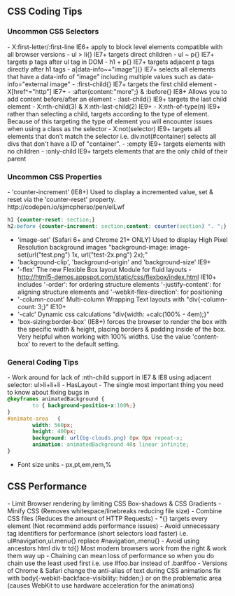 <h2>CSS Coding Tips</h2>

<h3>Uncommon CSS Selectors</h3>
 - X:first-letter/:first-line IE6+ apply to block level elements compatible with all browser versions
 - ul > li{} IE7+ targets direct children
 - ul ~ p{} IE7+ targets p tags after ul tag in DOM
 - h1 + p{} IE7+ targets adjacent p tags directly after h1 tags
 - a[data-info~="image"]{} IE7+ selects all elements that have a data-info of “image” including multiple values such as  data-info="external image"
 - :first-child{} IE7+ targets the first child element
 - X[href^="http"] IE7+
 - :after{content:"more";} & :before{} IE8+ Allows you to add content before/after an element
 - :last-child{} IE9+ targets the last child element
 - X:nth-child(3) & X:nth-last-child(2) IE9+ 
 - X:nth-of-type(n) IE9+ rather than selecting a child, targets according to the type of element. Because of this targeting the type of element you will encounter issues when using a class as the selector
 - X:not(selector) IE9+ targets all elements that don't match the selector i.e. div:not(#container) selects all divs that don't have a ID of "container".
 - :empty IE9+ targets elements with no children
 - :only-child IE9+ targets elements that are the only child of their parent

<h3>Uncommon CSS Properties</h3>
 - 'counter-increment' (IE8+) Used to display a incremented value, set & reset via the 'counter-reset' property. http://codepen.io/sjmcpherso/pen/eILwf

```CSS
h1 {counter-reset: section;}
h2:before {counter-increment: section;content: counter(section) ". ";}
```

 - 'image-set' (Safari 6+ and Chrome 21+ ONLY) Used to display High Pixel Resolution background images "background-image: image-set(url("test.png") 1x, url("test-2x.png") 2x);"
 - 'background-clip', 'background-origin' and 'background-size' IE9+
 - '-flex' The new Flexible Box layout Module for fluid layouts - http://html5-demos.appspot.com/static/css/flexbox/index.html IE10+ includes '-order': for ordering structure elements '-justify-content': for aligning structure elements and '-webkit-flex-direction': for positioning 
 - '-column-count' Multi-column Wrapping Text layouts with "div{-column-count: 3;}" IE10+
 - '-calc' Dynamic css calculations "div{width: +calc(100% - 4em);}"
 - 'box-sizing:border-box' (IE8+) forces the browser to render the box with the specific width & height, placing borders & padding inside of the box. Very helpful when working with 100% widths. Use the value 'content-box' to revert to the default setting.

<h3>General Coding Tips</h3>
 - Work around for lack of :nth-child support in IE7 & IE8 using adjacent selector: ul>li+li+li
 - HasLayout - The single most important thing you need to know about fixing bugs in <IE8, Giving an element "Layout" will fix 99% of IE rendering bugs, as if by magic. The other 1% will most likely be related to position: relative; or floats. Use "zoom: 1" as a trigger for whatever IE versions need it. Eg .ie6 #myElement, .ie7 #myElement { zoom: 1 }
 - If you're floating an inline element, it's treated as block, so no need to include "display:block" in your stylesheet.
 - Avoid using IDs as they decrease portability
 - IE7 fix for display:inline-block is "display:inline-block;*display: inline;zoom: 1;"
 - Backgrounds can be animated with @Keyframes and CSS Animations:

```CSS
@keyframes animatedBackground {
        to { background-position-x:100%;}
}
#animate-area	{ 
        width: 560px; 
        height: 400px; 
        background: url(bg-clouds.png) 0px 0px repeat-x;
        animation: animatedBackground 40s linear infinite;
}
```
- Font size units - px,pt,em,rem,%


<h2>CSS Performance</h2>
 - Limit Browser rendering by limiting CSS Box-shadows & CSS Gradients
 - Minify CSS (Removes whitespace/linebreaks reducing file size)
 - Combine CSS files (Reduces the amount of HTTP Requests)
 - *{} targets every element (Not recommend adds performance issues)
 - Avoid unnecessary tag identifiers for performance (short selectors load faster) i.e. ul#navigation,ul.menu{} replace #navigation,.menu{}
 - Avoid using ancestors html div tr td{} Most modern browsers work from the right & work them way up
 - Chaining can mean loss of performance so when you do chain use the least used first i.e. use #foo.bar instead of .bar#foo
 - Versions of Chrome & Safari change the anti-alias of text during CSS animations fix with body{-webkit-backface-visibility: hidden;} or on the problematic area (causes WebKit to use hardware acceleration for the animations)

